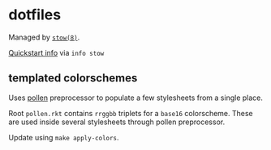 # dotfiles

Managed by [`stow(8)`](https://www.gnu.org/software/stow/).

[Quickstart info](https://brandon.invergo.net/news/2012-05-26-using-gnu-stow-to-manage-your-dotfiles.html) via `info stow`

## templated colorschemes

Uses [pollen](https://docs.racket-lang.org/pollen/) preprocessor to populate
a few stylesheets from a single place.

Root `pollen.rkt` contains `rrggbb` triplets for a `base16` colorscheme. These are used inside several stylesheets through pollen preprocessor.

Update using `make apply-colors`.
